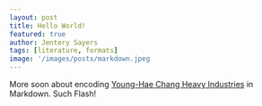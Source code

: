 ```yaml
---
layout: post
title: Hello World!  
featured: true
author: Jentery Sayers
tags: [literature, formats]
image: '/images/posts/markdown.jpeg
---
```


More soon about encoding [Young-Hae Chang Heavy Industries](http://www.yhchang.com/) in Markdown. Such Flash! 
